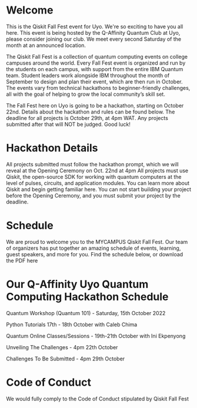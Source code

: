 # Welcome
This is the Qiskit Fall Fest event for Uyo. We're so exciting to have you all here. This event is being hosted by the Q-Affinity Quantum Club at Uyo, please consider joining our club. We meet every second Saturday of the month at an announced location.

The Qiskit Fall Fest is a collection of quantum computing events on college campuses around the world. Every Fall Fest event is organized and run by the students on each campus, with support from the entire IBM Quantum team. Student leaders work alongside IBM throughout the month of September to design and plan their event, which are then run in October. The events vary from technical hackathons to beginner-friendly challenges, all with the goal of helping to grow the local community’s skill set.

The Fall Fest here on Uyo is going to be a hackathon, starting on October 22nd. Details about the hackathon and rules can be found below. The deadline for all projects is October 29th, at 4pm WAT. Any projects submitted after that will NOT be judged. Good luck!

# Hackathon Details

All projects submitted must follow the hackathon prompt, which we will reveal at the Opening Ceremony on Oct. 22nd at 4pm
All projects must use Qiskit, the open-source SDK for working with quantum computers at the level of pulses, circuits, and application modules. You can learn more about Qiskit and begin getting familiar here.
You can not start building your project before the Opening Ceremony, and you must submit your project by the deadline.

# Schedule
We are proud to welcome you to the MYCAMPUS Qiskit Fall Fest. Our team of organizers has put together an amazing schedule of events, learning, guest speakers, and more for you. Find the schedule below, or download the PDF here



# Our Q-Affinity Uyo Quantum Computing Hackathon Schedule 

Quantum Workshop (Quantum 101) - Saturday, 15th October 2022

Python Tutorials 17th - 18th October with Caleb Chima

Quantum Online Classes/Sessions - 19th-21th October with Ini Ekpenyong

Unveiling The Challenges - 4pm 22th October

Challenges To Be Submitted  - 4pm 29th October

# Code of Conduct

We would fully comply to the Code of Conduct stipulated by Qiskit Fall Fest
